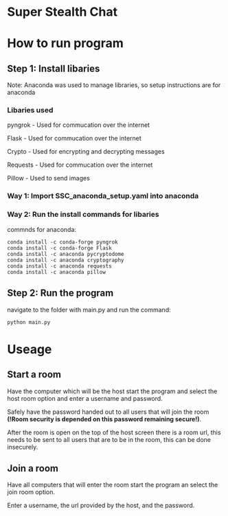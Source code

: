 # Super Stealth Chat

# How to run program

## Step 1: Install libaries

Note: Anaconda was used to manage libraries, so setup instructions are for anaconda

### Libaries used

pyngrok - Used for commucation over the internet

Flask - Used for commucation over the internet

Crypto - Used for encrypting and decrypting messages

Requests - Used for commucation over the internet

Pillow - Used to send images

### Way 1: Import SSC_anaconda_setup.yaml into anaconda

### Way 2: Run the install commands for libaries

commnds for anaconda:
```
conda install -c conda-forge pyngrok
conda install -c conda-forge Flask
conda install -c anaconda pycryptodome
conda install -c anaconda cryptography
conda install -c anaconda requests
conda install -c anaconda pillow
```

## Step 2: Run the program

navigate to the folder with main.py and run the command:
```
python main.py
```

# Useage

## Start a room

Have the computer which will be the host start the program and select the host room option and enter a username and password. 

Safely have the password handed out to all users that will join the room **(!Room security is depended on this password remaining secure!)**. 

After the room is open on the top of the host screen there is a room url, this needs to be sent to all users that are to be in the room, this can be done insecurely.

## Join a room

Have all computers that will enter the room start the program an select the join room option. 

Enter a username, the url provided by the host, and the password.
